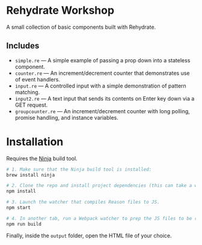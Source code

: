 # Rehydrate Workshop

A small collection of basic components built with Rehydrate.

## Includes

* `simple.re` — A simple example of passing a prop down into a stateless component.
* `counter.re` — An increment/decrement counter that demonstrates use of event handlers.
* `input.re` — A controlled input with a simple demonstration of pattern matching.
* `input2.re` — A text input that sends its contents on Enter key down via a GET request.
* `groupcounter.re` — An increment/decrement counter with long polling, promise handling, and instance variables.

# Installation

Requires the [Ninja](https://ninja-build.org/) build tool.

```bash
# 1. Make sure that the Ninja build tool is installed:
brew install ninja

# 2. Clone the repo and install project dependencies (this can take a while).
npm install

# 3. Launch the watcher that compiles Reason files to JS.
npm start

# 4. In another tab, run a Webpack watcher to prep the JS files to be run in the browser.
npm run build
```

Finally, inside the `output` folder, open the HTML file of your choice.
